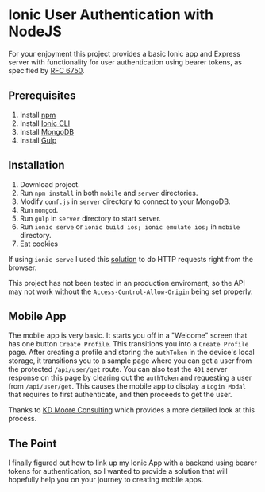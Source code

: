 # Ionic User Authentication with NodeJS

For your enjoyment this project provides a basic Ionic app and Express server with functionality for user authentication using bearer tokens, as specified by [RFC 6750](http://tools.ietf.org/html/rfc6750).

## Prerequisites

1. Install [npm](https://github.com/npm/npm)
2. Install [Ionic CLI](http://ionicframework.com/getting-started/)
3. Install [MongoDB](http://www.mongodb.com/)
4. Install [Gulp](https://github.com/gulpjs/gulp/blob/master/docs/getting-started.md#getting-started) 

## Installation

1. Download project.
2. Run `npm install` in both `mobile` and `server` directories.
3. Modify `conf.js` in `server` directory to connect to your MongoDB.
4. Run `mongod`.
5. Run `gulp` in `server` directory to start server.
6. Run `ionic serve` or `ionic build ios; ionic emulate ios;` in `mobile` directory.
7. Eat cookies

If using `ionic serve` I used this [solution](http://forum.ionicframework.com/t/solved-cors-with-ionic/7454/7?u=seanhill) to do HTTP requests right from the browser.

This project has not been tested in an production enviroment, so the API may not work without the `Access-Control-Allow-Origin` being set properly.


## Mobile App

The mobile app is very basic. It starts you off in a "Welcome" screen that has one button `Create Profile`. This transitions you into a `Create Profile` page. After creating a profile and storing the `authToken` in the device's local storage, it transitions you to a sample page where you can get a user from the protected `/api/user/get` route. You can also test the `401` server response on this page by clearing out the `authToken` and requesting a user from `/api/user/get`. This causes the mobile app to display a `Login Modal` that requires to first authenticate, and then proceeds to get the user.

Thanks to [KD Moore Consulting](http://www.kdmooreconsulting.com/blogs/authentication-with-ionic-and-angular-js-in-a-cordovaphonegap-mobile-web-application/) which provides a more detailed look at this process.

## The Point

I finally figured out how to link up my Ionic App with a backend using bearer tokens for authentication, so I wanted to provide a solution that will hopefully help you on your journey to creating mobile apps.



